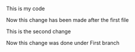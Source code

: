 This is my code 


Now this change has been made after the first file 


This is the second change 

Now this change was done under First branch 



